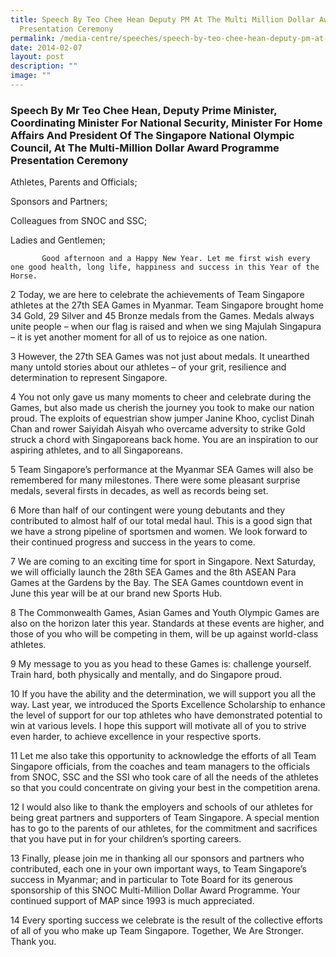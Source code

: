 ```yaml
---
title: Speech By Teo Chee Hean Deputy PM At The Multi Million Dollar Award
  Presentation Ceremony
permalink: /media-centre/speeches/speech-by-teo-chee-hean-deputy-pm-at-the-multi-million-dollar-award-ceremony/
date: 2014-02-07
layout: post
description: ""
image: ""
---
```


### **Speech By Mr Teo Chee Hean, Deputy Prime Minister, Coordinating Minister For National Security, Minister For Home Affairs And President Of The Singapore National Olympic Council, At The Multi-Million Dollar Award Programme Presentation Ceremony**

Athletes, Parents and Officials;

Sponsors and Partners;

Colleagues from SNOC and SSC;

Ladies and Gentlemen;

           Good afternoon and a Happy New Year. Let me first wish every one good health, long life, happiness and success in this Year of the Horse.

2	Today, we are here to celebrate the achievements of Team Singapore athletes at the 27th SEA Games in Myanmar. Team Singapore brought home 34 Gold, 29 Silver and 45 Bronze medals from the Games. Medals always unite people – when our flag is raised and when we sing Majulah Singapura – it is yet another moment for all of us to rejoice as one nation. 

3	However, the 27th SEA Games was not just about medals. It unearthed many untold stories about our athletes – of your grit, resilience and determination to represent Singapore.

4	You not only gave us many moments to cheer and celebrate during the Games, but also made us cherish the journey you took to make our nation proud. The exploits of equestrian show jumper Janine Khoo, cyclist Dinah Chan and rower Saiyidah Aisyah who overcame adversity to strike Gold struck a chord with Singaporeans back home. You are an inspiration to our aspiring athletes, and to all Singaporeans.

5	Team Singapore’s performance at the Myanmar SEA Games will also be remembered for many milestones. There were some pleasant surprise medals, several firsts in decades, as well as records being set.

6	More than half of our contingent were young debutants and they contributed to almost half of our total medal haul. This is a good sign that we have a strong pipeline of sportsmen and women. We look forward to their continued progress and success in the years to come.

7	We are coming to an exciting time for sport in Singapore. Next Saturday, we will officially launch the 28th SEA Games and the 8th ASEAN Para Games at the Gardens by the Bay. The SEA Games countdown event in June this year will be at our brand new Sports Hub.

8	The Commonwealth Games, Asian Games and Youth Olympic Games are also on the horizon later this year.  Standards at these events are higher, and those of you who will be competing in them, will be up against world-class athletes.

9	My message to you as you head to these Games is: challenge yourself. Train hard, both physically and mentally, and do Singapore proud.

10	If you have the ability and the determination, we will support you all the way. Last year, we introduced the Sports Excellence Scholarship to enhance the level of support for our top athletes who have demonstrated potential to win at various levels. I hope this support will motivate all of you to strive even harder, to achieve excellence in your respective sports.

11	Let me also take this opportunity to acknowledge the efforts of all Team Singapore officials, from the coaches and team managers to the officials from SNOC, SSC and the SSI who took care of all the needs of the athletes so that you could concentrate on giving your best in the competition arena.

12	I would also like to thank the employers and schools of our athletes for being great partners and supporters of Team Singapore. A special mention has to go to the parents of our athletes, for the commitment and sacrifices that you have put in for your children’s sporting careers.

13	Finally, please join me in thanking all our sponsors and partners who contributed, each one in your own important ways, to Team Singapore’s success in Myanmar; and in particular to Tote Board for its generous sponsorship of this SNOC Multi-Million Dollar Award Programme. Your continued support of MAP since 1993 is much appreciated. 

14	Every sporting success we celebrate is the result of the collective efforts of all of you who make up Team Singapore. Together, We Are Stronger. Thank you.

